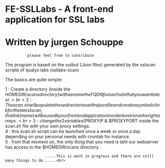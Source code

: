 # FE-SSLLabs -  A front-end application for SSL labs
#               Written by jurgen Schouppe
              please feel free to contribute 

The program is based on the outbut (Json files) generated by the sslscan scripts of qualys labs (ssllabs-scan)

The basics are quite simple:

1 : Create a directory (inside the $HOMEDIR/scans directory) with as name the FQDN for each site that you want to test.<br>
2 : The scan.sh will populate these directories with a json file and create a symbolic link for the latest scan, this link (name) will be used by our front end applcation in order to retreive the right arrays.<br>
3 : change the 2 variables ($PROXYIP & $PROXYPORT inside the scan.sh file with your own proxy settings.<br>
4 : this scan.sh script can be launched once a week or once a day depending on your personal needs with crontab for instance.<br>
5 : from that moment on, the only thing that you need is taht our webserver has access to the $HOMEDIR/scans directory <br>

                      .....This is work in progress and there are still many things to do......<br>


